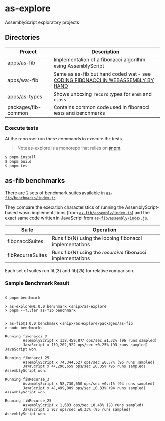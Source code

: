 # as-explore
AssemblyScript exploratory projects

## Directories

Project|Description
-------|-----------
apps/as-fib|Implementation of a fibonacci algorithm using AssemblyScript
apps/wat-fib|Same as as-fib but hand coded wat - see [CODING FIBONACCI IN WEBASSEMBLY BY HAND](https://www.youtube.com/watch?v=zRfAZihtLus)
apps/as-types|Shows unboxing `record` types for `enum` and `class`
packages/fib-common|Contains common code used in fibonacci tests and benchmarks

### Execute tests
At the repo root run these commands to execute the tests.

> Note as-explore is a monorepo that relies on [pnpm](https://pnpm.io/).

```
$ pnpm install
$ pnpm build
$ pnpm test
```

## as-fib benchmarks
There are 2 sets of benchmark suites available in [`as-fib/benchmarks/index.js`](./packages/as-fib/benchmarks/index.js).

They compare the execution characteristics of running the AssemblyScript-based wasm implementations (from [`as-fib/assembly/index.ts`](./packages/as-fib/assembly/index.ts)) and the exact same code written in JavaScript from [`as-fib/assembly/index.js`](./packages/as-fib/assembly/index.js).

Suite|Operation
-----|---------
fibonacciSuites|Runs fib(N) using the looping fibonacci implementations
fibRecurseSuites|Runs fib(N) using the _recursive_ fibonacci implementations

Each set of suites run fib(3) and fib(25) for relative comparison.

### Sample Benchmark Result
```

$ pnpm benchmark

> as-explore@1.0.0 benchmark <snip>/as-explore
> pnpm --filter as-fib benchmark


> as-fib@1.0.0 benchmark <snip>/as-explore/packages/as-fib
> node benchmarks

Running fibonacci_3
        AssemblyScript x 138,459,877 ops/sec ±1.32% (96 runs sampled)
        JavaScript x 189,202,922 ops/sec ±0.25% (93 runs sampled)
JavaScript won.

Running fibonacci_25
        AssemblyScript x 74,344,527 ops/sec ±0.77% (95 runs sampled)
        JavaScript x 44,296,659 ops/sec ±0.35% (95 runs sampled)
AssemblyScript won.

Running fibRecurse_3
        AssemblyScript x 58,730,650 ops/sec ±0.41% (94 runs sampled)
        JavaScript x 47,499,009 ops/sec ±0.33% (94 runs sampled)
AssemblyScript won.

Running fibRecurse_25
        AssemblyScript x 1,683 ops/sec ±0.43% (98 runs sampled)
        JavaScript x 927 ops/sec ±0.33% (95 runs sampled)
AssemblyScript won.

```
